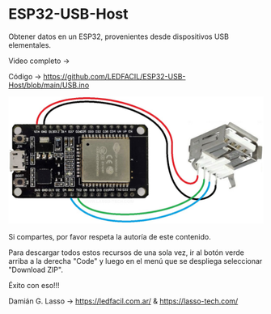 # ESP32-USB-Host
Obtener datos en un ESP32, provenientes desde dispositivos USB elementales.

Video completo -> 

Código -> https://github.com/LEDFACIL/ESP32-USB-Host/blob/main/USB.ino

![INFO](https://github.com/LEDFACIL/ESP32-USB-Host/blob/main/conexion.jpg)

Si compartes, por favor respeta la autoría de este contenido.

Para descargar todos estos recursos de una sola vez, ir al botón verde arriba a la derecha "Code" y luego en el menú que se despliega seleccionar "Download ZIP".

Éxito con eso!!!

Damián G. Lasso -> https://ledfacil.com.ar/ & https://lasso-tech.com/
